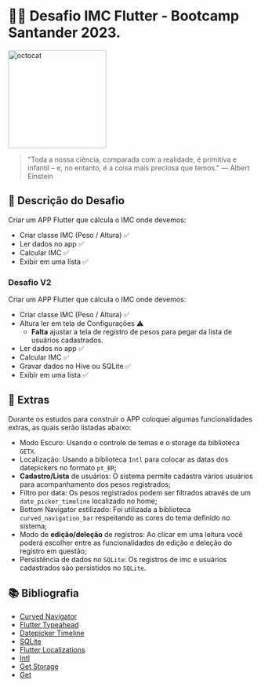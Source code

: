 # 🎉🎉 Desafio IMC Flutter - **Bootcamp Santander 2023**.

<img src="https://imgur.com/Su998MI.png" alt="octocat" width="200" height="200">

> "Toda a nossa ciência, comparada com a realidade, é primitiva e infantil – e, no entanto, é a coisa mais preciosa que temos." — Albert Einstein

## 📸 Descrição do Desafio
Criar um APP Flutter que cálcula o IMC onde devemos:

* Criar classe IMC (Peso / Altura)​ ✅
* Ler dados no app ​✅
* Calcular IMC ​✅
* Exibir em uma lista ✅

### Desafio V2
Criar um APP Flutter que cálcula o IMC onde devemos:

* Criar classe IMC (Peso / Altura)​ ✅
* Altura ler em tela de Configurações ⚠️
    * **Falta** ajustar a tela de registro de pesos para pegar da lista de usuários cadastrados.
* Ler dados no app​ ✅
* Calcular IMC ✅
* Gravar dados no Hive ou SQLite​ ✅
* Exibir em uma lista ✅

## 🔖 Extras
Durante os estudos para construir o APP coloquei algumas funcionalidades extras, as quais serão listadas abaixo:

* Modo Escuro: Usando o controle de temas e o storage da biblioteca `GETX`.
* Localização: Usando a biblioteca `Intl` para colocar as datas dos datepickers no formato `pt_BR`;
* **Cadastro/Lista** de usuários: O sistema permite cadastra vários usuários para acompanhamento dos pesos registrados;
* Filtro por data: Os pesos registrados podem ser filtrados através de um `date_picker_timeline` localizado no home;
* Bottom Navigator estilizado: Foi utilizada a biblioteca `curved_navigation_bar` respeitando as cores do tema definido no sistema;
* Modo de **edição/deleção** de registros: Ao clicar em uma leitura você poderá escolher entre as funcionalidades de edição e deleção
do registro em questão;
* Persistência de dados no `SQLite`: Os registros de imc e usuários cadastrados são persistidos no `SQLite`.

## 📚 Bibliografia

* [Curved Navigator](https://pub.dev/packages/curved_navigation_bar)
* [Flutter Typeahead](https://pub.dev/packages/flutter_typeahead)
* [Datepicker Timeline](https://pub.dev/packages/date_picker_timeline)
* [SQLite](https://pub.dev/packages/sqflite)
* [Flutter Localizations](https://pub.dev/packages/flutter_localization)
* [Intl](https://pub.dev/packages/intl)
* [Get Storage](https://pub.dev/packages/flutter_typeahead)
* [Get](https://pub.dev/packages/get)